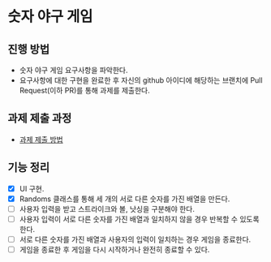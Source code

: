 # 숫자 야구 게임
## 진행 방법
* 숫자 야구 게임 요구사항을 파악한다.
* 요구사항에 대한 구현을 완료한 후 자신의 github 아이디에 해당하는 브랜치에 Pull Request(이하 PR)를 통해 과제를 제출한다.

## 과제 제출 과정
* [과제 제출 방법](https://github.com/next-step/nextstep-docs/tree/master/precourse)

## 기능 정리
- [x] UI 구현.
- [x] Randoms 클래스를 통해 세 개의 서로 다른 숫자를 가진 배열을 만든다.
- [ ] 사용자 입력을 받고 스트라이크와 볼, 낫싱을 구분해야 한다.
- [ ] 사용자 입력이 서로 다른 숫자를 가진 배열과 일치하지 않을 경우 반복할 수 있도록 한다.
- [ ] 서로 다른 숫자를 가진 배열과 사용자의 입력이 일치하는 경우 게임을 종료한다.
- [ ] 게임을 종료한 후 게임을 다시 시작하거나 완전히 종료할 수 있다.